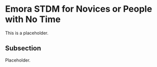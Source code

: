 
# Emora STDM for Novices or People with No Time

This is a placeholder.

## Subsection

Placeholder.
